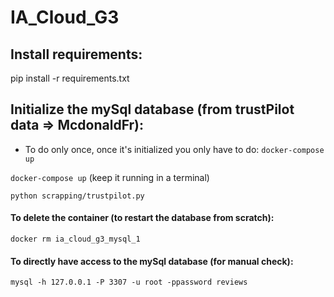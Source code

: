 # IA_Cloud_G3

## Install requirements:

pip install -r requirements.txt


## Initialize the mySql database (from trustPilot data => McdonaldFr):

- To do only once, once it's initialized you only have to do: ```docker-compose up```

```docker-compose up``` (keep it running in a terminal)

```python scrapping/trustpilot.py ```

#### To delete the container (to restart the database  from scratch):

```docker rm ia_cloud_g3_mysql_1```


#### To directly have access to the mySql database (for manual check):

```mysql -h 127.0.0.1 -P 3307 -u root -ppassword reviews```
